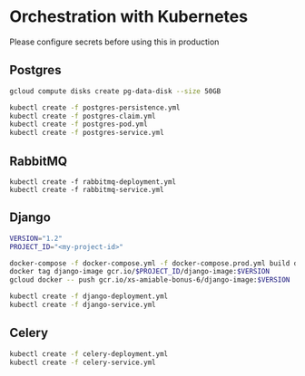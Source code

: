 Orchestration with Kubernetes
=============================

Please configure secrets before using this in production

Postgres
--------

```bash
gcloud compute disks create pg-data-disk --size 50GB 

kubectl create -f postgres-persistence.yml
kubectl create -f postgres-claim.yml
kubectl create -f postgres-pod.yml 
kubectl create -f postgres-service.yml 
```

RabbitMQ
------
```shell
kubectl create -f rabbitmq-deployment.yml 
kubectl create -f rabbitmq-service.yml 
```


Django
------

```bash
VERSION="1.2"
PROJECT_ID="<my-project-id>"

docker-compose -f docker-compose.yml -f docker-compose.prod.yml build django
docker tag django-image gcr.io/$PROJECT_ID/django-image:$VERSION
gcloud docker -- push gcr.io/xs-amiable-bonus-6/django-image:$VERSION

kubectl create -f django-deployment.yml 
kubectl create -f django-service.yml 
```

Celery
------

```bash
kubectl create -f celery-deployment.yml 
kubectl create -f celery-service.yml 
```
